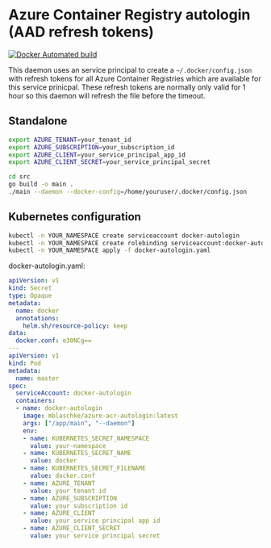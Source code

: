 # Azure Container Registry autologin (AAD refresh tokens)

[![Docker Automated build](https://img.shields.io/docker/automated/mblaschke/azure-acr-docker-autologin.svg)](https://hub.docker.com/r/mblaschke/azure-acr-docker-autologin/)

This daemon uses an service principal to create a `~/.docker/config.json`
with refresh tokens for all Azure Container Registries which are
available for this service prinicpal. These refresh tokens are normally
only valid for 1 hour so this daemon will refresh the file before the
timeout.


## Standalone

```bash
export AZURE_TENANT=your_tenant_id
export AZURE_SUBSCRIPTION=your_subscription_id
export AZURE_CLIENT=your_service_principal_app_id
export AZURE_CLIENT_SECRET=your_service_principal_secret

cd src
go build -o main .
./main --daemon --docker-config=/home/youruser/.docker/config.json

```

## Kubernetes configuration

```bash
kubectl -n YOUR_NAMESPACE create serviceaccount docker-autologin
kubectl -n YOUR_NAMESPACE create rolebinding serviceaccount:docker-autologin --clusterrole=edit --serviceaccount=YOUR_NAMESPACE:docker-autologin
kubectl -n YOUR_NAMESPACE apply -f docker-autologin.yaml
````

docker-autologin.yaml:
```yaml
apiVersion: v1
kind: Secret
type: Opaque
metadata:
  name: docker
  annotations:
    helm.sh/resource-policy: keep
data:
  docker.conf: e30NCg==
---
apiVersion: v1
kind: Pod
metadata:
  name: master
spec:
  serviceAccount: docker-autologin
  containers:
  - name: docker-autologin
    image: mblaschke/azure-acr-autologin:latest
    args: ["/app/main", "--daemon"]
    env:
    - name: KUBERNETES_SECRET_NAMESPACE
      value: your-namespace
    - name: KUBERNETES_SECRET_NAME
      value: docker
    - name: KUBERNETES_SECRET_FILENAME
      value: docker.conf
    - name: AZURE_TENANT
      value: your tenant id
    - name: AZURE_SUBSCRIPTION
      value: your subscription id
    - name: AZURE_CLIENT
      value: your service principal app id
    - name: AZURE_CLIENT_SECRET
      value: your service principal secret
```
